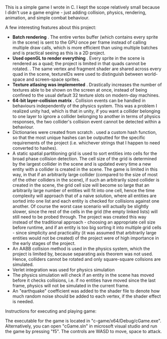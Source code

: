 This is a simple game I wrote in C. I kept the scope relatively small because I didn't use a game engine - just adding collision, physics, rendering, animation, and simple combat behaviour.

A few interesting features about this project:
-  **Batch rendering**
  .  The entire vertex buffer (which contains every sprite in the scene) is sent to the GPU once per frame instead of calling multiple draw calls, which is more efficient than using multiple batches and is practical seeing as this is a 2D project.
-  **Used openGL to render everything**
  .  Every sprite in the scene is rendered as a quad; the project is limited in that quads cannot be rotated.
  .  The same vertex and fragment shader are shared across every quad in the scene, textureIDs were used to distinguish between world-space and screen-space sprites.
-  **Texture atlasing was implemented**
  .  Drastically increases the number of textures able to be shown on the screen at once, instead of being confined to the usual default 32 texture slots on modern-day machines.
-  **64-bit layer-collision matrix**
  .  Collision events can be handled in behaviours independently of the physics system. This was a problem I realized unity had, which is that in unity, if you want a collider belonging to one layer to ignore a collider belonging to another in terms of physics responses, the two collider's collision event cannot be detected within a behaviour.
-  Dictionaries were created from scratch
  .  used a custom hash function, so that the most unique hashes can be outputted for the specific requirements of the project (i.e. whichever strings that I happen to need converted to hashes).
-  A static spatial partitioning grid is used to sort entities into cells for the broad phase collision detection. The cell size of the grid is determined by the largest collider in the scene and is updated every time a new entity with a collider is created in the scene. The game is limited in this way, in that if an arbitrarily large collider (compared to the size of most of the other colliders in the scene), if such an arbitrarily sized collider is created in the scene, the grid cell size will become so large that an arbitrarily large number of entities will fit into one cell, hence the time complexity will approach that of a naive solution, where all entities are sorted into one list and each entity is checked for collisions against one another. Of course the worst case scenario will actually be slightly slower, since the rest of the cells in the grid (the empty linked lists) will still need to be probed through. The project was created this way instead of the traditional approach - choosing an appropriate cell size before runtime, and if an entity is too big sorting it into multiple grid cells - since simplicity and practicality (it was assumed that arbitrarily large entities would not be created) of the project were of high importance in the early stages of the project.
-  An AABB collision method is used in the physics system, which the project is limited by, because separating axis theorem was not used. Hence, colliders cannot be rotated and only square-square collsions are simulated.
-  Verlet integration was used for physics simulation
-  The physics simulation will check if an entity in the scene has moved before it checks collisions, i.e. if no entities have moved since the last frame, physics will not be simulated in the current frame.
-  An "earthquake" coefficient was added to the shader file to denote how much random noise should be added to each vertex, if the shader effect is needed.

Instructions for executing and playing game:

The executable for the game is located in "c-game/x64/Debug/cGame.exe". Alternatively, you can open "cGame.sln" in microsoft visual studio and run the game by pressing "f5". The controls are WASD to move, space to attack.
